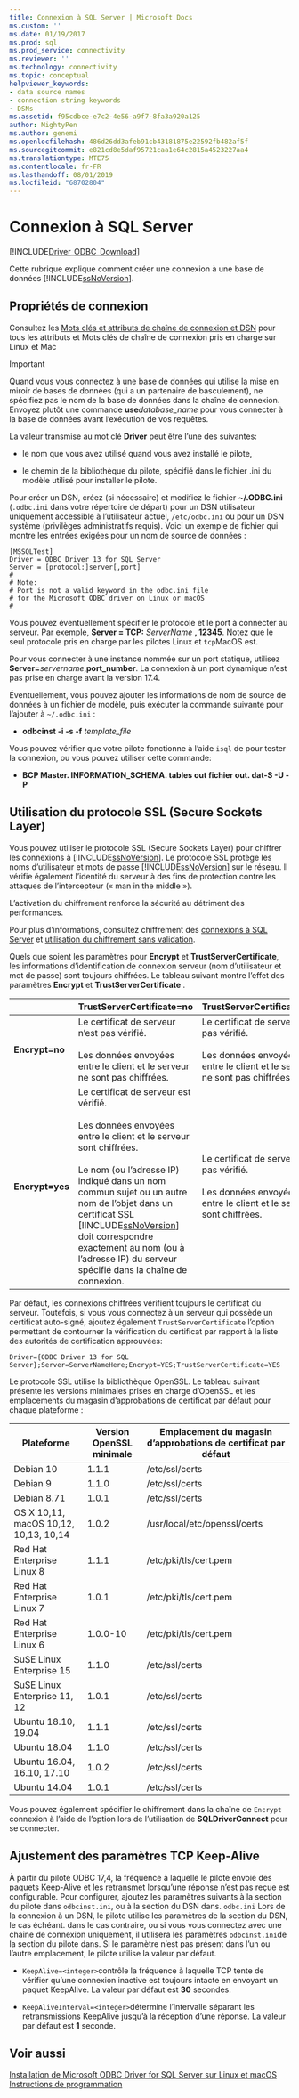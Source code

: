 ```yaml
---
title: Connexion à SQL Server | Microsoft Docs
ms.custom: ''
ms.date: 01/19/2017
ms.prod: sql
ms.prod_service: connectivity
ms.reviewer: ''
ms.technology: connectivity
ms.topic: conceptual
helpviewer_keywords:
- data source names
- connection string keywords
- DSNs
ms.assetid: f95cdbce-e7c2-4e56-a9f7-8fa3a920a125
author: MightyPen
ms.author: genemi
ms.openlocfilehash: 486d26dd3afeb91cb43181875e22592fb482af5f
ms.sourcegitcommit: e821cd8e5daf95721caa1e64c2815a4523227aa4
ms.translationtype: MTE75
ms.contentlocale: fr-FR
ms.lasthandoff: 08/01/2019
ms.locfileid: "68702804"
---
```

# <a name="connecting-to-sql-server"></a>Connexion à SQL Server
[!INCLUDE[Driver_ODBC_Download](../../../includes/driver_odbc_download.md)]

Cette rubrique explique comment créer une connexion à une base de données [!INCLUDE[ssNoVersion](../../../includes/ssnoversion-md.md)].  
  
## <a name="connection-properties"></a>Propriétés de connexion  

Consultez les [Mots clés et attributs de chaîne de connexion et DSN](../../../connect/odbc/dsn-connection-string-attribute.md) pour tous les attributs et Mots clés de chaîne de connexion pris en charge sur Linux et Mac

> [!IMPORTANT]  
> Quand vous vous connectez à une base de données qui utilise la mise en miroir de bases de données (qui a un partenaire de basculement), ne spécifiez pas le nom de la base de données dans la chaîne de connexion. Envoyez plutôt une commande **use**_database_name_ pour vous connecter à la base de données avant l’exécution de vos requêtes.  
  
La valeur transmise au mot clé **Driver** peut être l’une des suivantes:  
  
-   le nom que vous avez utilisé quand vous avez installé le pilote,

-   le chemin de la bibliothèque du pilote, spécifié dans le fichier .ini du modèle utilisé pour installer le pilote.  

Pour créer un DSN, créez (si nécessaire) et modifiez le fichier **~/.ODBC.ini** (`.odbc.ini` dans votre répertoire de départ) pour un DSN utilisateur uniquement accessible à l’utilisateur actuel, `/etc/odbc.ini` ou pour un DSN système (privilèges administratifs requis). Voici un exemple de fichier qui montre les entrées exigées pour un nom de source de données :  

```  
[MSSQLTest]  
Driver = ODBC Driver 13 for SQL Server  
Server = [protocol:]server[,port]  
#   
# Note:  
# Port is not a valid keyword in the odbc.ini file  
# for the Microsoft ODBC driver on Linux or macOS
#  
```  

Vous pouvez éventuellement spécifier le protocole et le port à connecter au serveur. Par exemple, **Server = TCP:** _ServerName_ **, 12345**. Notez que le seul protocole pris en charge par les pilotes Linux et `tcp`MacOS est.

Pour vous connecter à une instance nommée sur un port statique, utilisez <b>Server=</b>*servername*,**port_number**. La connexion à un port dynamique n’est pas prise en charge avant la version 17.4.

Éventuellement, vous pouvez ajouter les informations de nom de source de données à un fichier de modèle, puis exécuter la commande suivante pour l’ajouter à `~/.odbc.ini` :
 - **odbcinst -i -s -f** _template_file_  
 
Vous pouvez vérifier que votre pilote fonctionne à l’aide `isql` de pour tester la connexion, ou vous pouvez utiliser cette commande:
 - **BCP Master. INFORMATION_SCHEMA. tables out fichier out. dat-S <server> -U <name> -P<password>**  

## <a name="using-secure-sockets-layer-ssl"></a>Utilisation du protocole SSL (Secure Sockets Layer)  
Vous pouvez utiliser le protocole SSL (Secure Sockets Layer) pour chiffrer les connexions à [!INCLUDE[ssNoVersion](../../../includes/ssnoversion-md.md)]. Le protocole SSL protège les noms d’utilisateur et mots de passe [!INCLUDE[ssNoVersion](../../../includes/ssnoversion-md.md)] sur le réseau. Il vérifie également l’identité du serveur à des fins de protection contre les attaques de l’intercepteur (« man in the middle »).  

L’activation du chiffrement renforce la sécurité au détriment des performances.

Pour plus d’informations, consultez chiffrement des [connexions à SQL Server](https://go.microsoft.com/fwlink/?LinkId=220900) et [utilisation du chiffrement sans validation](https://docs.microsoft.com/sql/relational-databases/native-client/features/using-encryption-without-validation).

Quels que soient les paramètres pour **Encrypt** et **TrustServerCertificate**, les informations d’identification de connexion serveur (nom d’utilisateur et mot de passe) sont toujours chiffrées. Le tableau suivant montre l’effet des paramètres **Encrypt** et **TrustServerCertificate** .  

||**TrustServerCertificate=no**|**TrustServerCertificate=yes**|  
|-|-------------------------------------|------------------------------------|  
|**Encrypt=no**|Le certificat de serveur n’est pas vérifié.<br /><br />Les données envoyées entre le client et le serveur ne sont pas chiffrées.|Le certificat de serveur n’est pas vérifié.<br /><br />Les données envoyées entre le client et le serveur ne sont pas chiffrées.|  
|**Encrypt=yes**|Le certificat de serveur est vérifié.<br /><br />Les données envoyées entre le client et le serveur sont chiffrées.<br /><br />Le nom (ou l’adresse IP) indiqué dans un nom commun sujet ou un autre nom de l’objet dans un certificat SSL [!INCLUDE[ssNoVersion](../../../includes/ssnoversion-md.md)] doit correspondre exactement au nom (ou à l’adresse IP) du serveur spécifié dans la chaîne de connexion.|Le certificat de serveur n’est pas vérifié.<br /><br />Les données envoyées entre le client et le serveur sont chiffrées.|  

Par défaut, les connexions chiffrées vérifient toujours le certificat du serveur. Toutefois, si vous vous connectez à un serveur qui possède un certificat auto-signé, ajoutez également `TrustServerCertificate` l’option permettant de contourner la vérification du certificat par rapport à la liste des autorités de certification approuvées:  

```  
Driver={ODBC Driver 13 for SQL Server};Server=ServerNameHere;Encrypt=YES;TrustServerCertificate=YES  
```  
  
Le protocole SSL utilise la bibliothèque OpenSSL. Le tableau suivant présente les versions minimales prises en charge d’OpenSSL et les emplacements du magasin d’approbations de certificat par défaut pour chaque plateforme :

|Plateforme|Version OpenSSL minimale|Emplacement du magasin d’approbations de certificat par défaut|  
|------------|---------------------------|--------------------------------------------|
|Debian 10|1.1.1|/etc/ssl/certs|
|Debian 9|1.1.0|/etc/ssl/certs|
|Debian 8.71|1.0.1|/etc/ssl/certs|
|OS X 10,11, macOS 10,12, 10,13, 10,14|1.0.2|/usr/local/etc/openssl/certs|
|Red Hat Enterprise Linux 8|1.1.1|/etc/pki/tls/cert.pem|
|Red Hat Enterprise Linux 7|1.0.1|/etc/pki/tls/cert.pem|
|Red Hat Enterprise Linux 6|1.0.0-10|/etc/pki/tls/cert.pem|
|SuSE Linux Enterprise 15|1.1.0|/etc/ssl/certs|
|SuSE Linux Enterprise 11, 12|1.0.1|/etc/ssl/certs|
|Ubuntu 18.10, 19.04|1.1.1|/etc/ssl/certs|
|Ubuntu 18.04|1.1.0|/etc/ssl/certs|
|Ubuntu 16.04, 16.10, 17.10|1.0.2|/etc/ssl/certs|
|Ubuntu 14.04|1.0.1|/etc/ssl/certs|

Vous pouvez également spécifier le chiffrement dans la chaîne de `Encrypt` connexion à l’aide de l’option lors de l’utilisation de **SQLDriverConnect** pour se connecter.

## <a name="adjusting-the-tcp-keep-alive-settings"></a>Ajustement des paramètres TCP Keep-Alive

À partir du pilote ODBC 17,4, la fréquence à laquelle le pilote envoie des paquets Keep-Alive et les retransmet lorsqu’une réponse n’est pas reçue est configurable.
Pour configurer, ajoutez les paramètres suivants à la section du pilote dans `odbcinst.ini`, ou à la section du DSN dans. `odbc.ini` Lors de la connexion à un DSN, le pilote utilise les paramètres de la section du DSN, le cas échéant. dans le cas contraire, ou si vous vous connectez avec une chaîne de connexion uniquement, il utilisera les paramètres `odbcinst.ini`de la section du pilote dans. Si le paramètre n’est pas présent dans l’un ou l’autre emplacement, le pilote utilise la valeur par défaut.

- `KeepAlive=<integer>`contrôle la fréquence à laquelle TCP tente de vérifier qu’une connexion inactive est toujours intacte en envoyant un paquet KeepAlive. La valeur par défaut est **30** secondes.

- `KeepAliveInterval=<integer>`détermine l’intervalle séparant les retransmissions KeepAlive jusqu’à la réception d’une réponse.  La valeur par défaut est **1** seconde.


## <a name="see-also"></a>Voir aussi  
[Installation de Microsoft ODBC Driver for SQL Server sur Linux et macOS](../../../connect/odbc/linux-mac/installing-the-microsoft-odbc-driver-for-sql-server.md)  
[Instructions de programmation](../../../connect/odbc/linux-mac/programming-guidelines.md)
